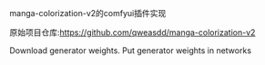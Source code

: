 manga-colorization-v2的comfyui插件实现

原始项目仓库:https://github.com/qweasdd/manga-colorization-v2

Download generator weights. Put generator weights in networks
